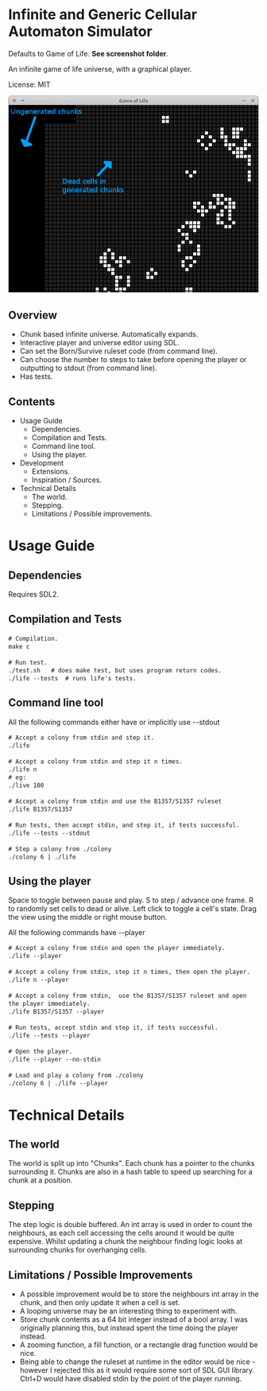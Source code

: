 # Infinite and Generic Cellular Automaton Simulator

Defaults to Game of Life. **See screenshot folder**.

An infinite game of life universe, with a graphical player.

License: MIT

![](screenshots/player_annotated.png)

## Overview

* Chunk based infinite universe. Automatically expands.
* Interactive player and universe editor using SDL.
* Can set the Born/Survive ruleset code (from command line).
* Can choose the number to steps to take before opening the player
  or outputting to stdout (from command line).
* Has tests.

## Contents

* Usage Guide
	* Dependencies.
	* Compilation and Tests.
	* Command line tool.
	* Using the player.
* Development
	* Extensions.
	* Inspiration / Sources.
* Technical Details
	* The world.
	* Stepping.
	* Limitations / Possible improvements.

# Usage Guide

## Dependencies

Requires SDL2.

## Compilation and Tests

	# Compilation.
	make c

	# Run test.
	./test.sh   # does make test, but uses program return codes.
	./life --tests  # runs life's tests.

## Command line tool

All the following commands either have or implicitly use --stdout

	# Accept a colony from stdin and step it.
	./life

	# Accept a colony from stdin and step it n times.
	./life n
	# eg:
	./live 100

	# Accept a colony from stdin and use the B1357/S1357 ruleset
	./life B1357/S1357

	# Run tests, then accept stdin, and step it, if tests successful.
	./life --tests --stdout

	# Step a colony from ./colony
	./colony 6 | ./life

## Using the player

Space to toggle between pause and play.
S to step / advance one frame.
R to randomly set cells to dead or alive.
Left click to toggle a cell's state.
Drag the view using the middle or right mouse button.

All the following commands have --player

	# Accept a colony from stdin and open the player immediately.
	./life --player

	# Accept a colony from stdin, step it n times, then open the player.
	./life n --player

	# Accept a colony from stdin,  use the B1357/S1357 ruleset and open the player immediately.
	./life B1357/S1357 --player

	# Run tests, accept stdin and step it, if tests successful.
	./life --tests --player

	# Open the player.
	./life --player --no-stdin

	# Load and play a colony from ./colony
	./colony 6 | ./life --player


# Technical Details

## The world

The world is split up into "Chunks". Each chunk has a pointer to the chunks
surrounding it. Chunks are also in a hash table to speed up searching for a chunk
at a position.

## Stepping

The step logic is double buffered. An int array is used in order to count the
neighbours, as each cell accessing the cells around it would be quite expensive.
Whilst updating a chunk the neighbour finding logic looks at surrounding chunks
for overhanging cells.

## Limitations / Possible Improvements

* A possible improvement would be to store the neighbours int array in the
  chunk, and then only update it when a cell is set.
* A looping universe may be an interesting thing to experiment with.
* Store chunk contents as a 64 bit integer instead of a bool array. I was
  originally planning this, but instead spent the time doing the player instead.
* A zooming function, a fill function, or a rectangle drag function would
  be nice.
* Being able to change the ruleset at runtime in the editor would be nice -
  however I rejected this as it would require some sort of SDL GUI library.
  Ctrl+D would have disabled stdin by the point of the player running.
